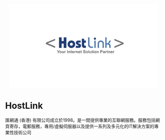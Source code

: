 
<p align="center">
  <a href="https://www.hostlink.com.hk" target="_blank">
    <img src="https://raw.githubusercontent.com/HostLink/.github/master/profile/logo.webp" />
  </a>
</p>

# HostLink

匯網通 (香港) 有限公司成立於1998。是一間提供專業的互聯網服務。服務包括網頁寄存，電郵服務，專用/虛擬伺服器以及提供一系列及多元化的IT解決方案的專業性技術公司
